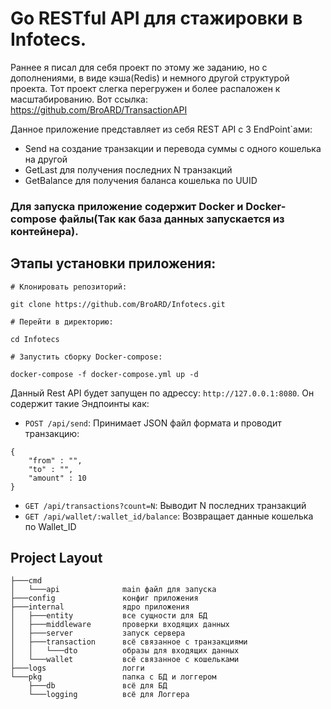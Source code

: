 # Go RESTful API для стажировки в Infotecs. 

Раннее я писал для себя проект по этому же заданию, но с дополнениями, в виде кэша(Redis) и немного другой структурой проекта.
Тот проект слегка перегружен и более распаложен к масштабированию. 
Вот ссылка: https://github.com/BroARD/TransactionAPI

Данное приложение представляет из себя REST API с 3 EndPoint`ами:

* Send на создание транзакции и перевода суммы с одного кошелька на другой
* GetLast для получения последних N транзакций
* GetBalance для получения баланса кошелька по UUID
 
### Для запуска приложение содержит Docker и Docker-compose файлы(Так как база данных запускается из контейнера).

## Этапы установки приложения:

```shell
# Клонировать репозиторий:

git clone https://github.com/BroARD/Infotecs.git

# Перейти в директорию:

cd Infotecs

# Запустить сборку Docker-compose:

docker-compose -f docker-compose.yml up -d
```

Данный Rest API будет запущен по адрессу: `http://127.0.0.1:8080`. Он содержит такие Эндпоинты как:

* `POST /api/send`: Принимает JSON файл формата и проводит транзакцию:
```
{
    "from" : "",
    "to" : "",
    "amount" : 10
}
```
* `GET /api/transactions?count=N`: Выводит N последних транзакций
* `GET /api/wallet/:wallet_id/balance`: Возвращает данные кошелька по Wallet_ID

## Project Layout 
```
├───cmd                  
│   └───api              main файл для запуска
├───config               конфиг приложения
├───internal             ядро приложения
│   ├───entity           все сущности для БД
│   ├───middleware       проверки входящих данных
│   ├───server           запуск сервера
│   ├───transaction      всё связанное с транзакциями
│   │   └───dto          образы для входящих данных
│   └───wallet           всё связанное с кошельками
├───logs                 логги
└───pkg                  папка с БД и логгером
    ├───db               всё для БД
    └───logging          всё для Логгера
```  
